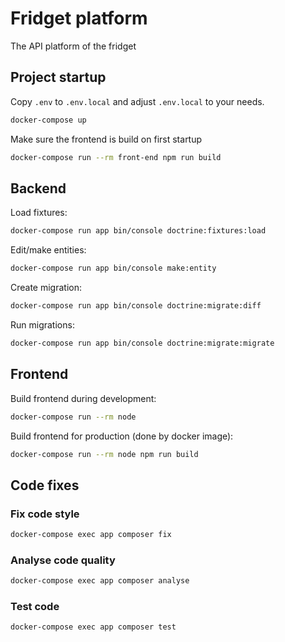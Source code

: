 # Fridget platform

The API platform of the fridget

## Project startup
Copy `.env` to `.env.local` and adjust `.env.local` to your needs.

```bash
docker-compose up
```

Make sure the frontend is build on first startup
```bash
docker-compose run --rm front-end npm run build
```

## Backend
Load fixtures:
```bash
docker-compose run app bin/console doctrine:fixtures:load
```

Edit/make entities:
```bash
docker-compose run app bin/console make:entity
```

Create migration:
```bash
docker-compose run app bin/console doctrine:migrate:diff
```

Run migrations:
```bash
docker-compose run app bin/console doctrine:migrate:migrate
```
## Frontend
Build frontend during development:
```bash
docker-compose run --rm node
```

Build frontend for production (done by docker image):
```bash
docker-compose run --rm node npm run build
```

## Code fixes
### Fix code style
```bash
docker-compose exec app composer fix
```

### Analyse code quality
```bash
docker-compose exec app composer analyse
```

### Test code
```bash
docker-compose exec app composer test
```
